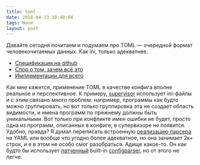```yaml
---
title: toml
date: 2018-04-13 10:40:04
tags: None
layout: post
---
```


Давайте сегодня почитаем и подумаем про TOML — очередной формат человекочитаемых данных. Как ini, только адекватнее.

+ [Спецификация на github](https://github.com/toml-lang/toml)
+ [Спор о том, зачем всё это](https://www.linux.org.ru/forum/general/11368615)
+ [Имплементации для всего](https://github.com/toml-lang/toml/wiki)

Как мне кажется, применение TOML в качестве конфига вполне реальное и перспективное. К примеру, [supervisor](http://supervisord.org/) использует ini-файлы и с этим связано много проблем. например, программы как будто можно группировать, но вот только группировка эта не создает область видимости, и имена программ по прежнему должны быть уникальными. Вот только при конфликте имен ошибки не будет, просто одна из программ, описанных в конфиге, в супервизоре не появится. Удобно, правда? Я думал переписать встроенную [реализацию парсера](https://github.com/Supervisor/supervisor/blob/master/supervisor/options.py) на YAML или вообще что угодно более адекватное, но она занимает 2к+ строк, и я в этом не особо смог разобраться. Адище какое-то. Он как будто бы использует [патченный](https://github.com/Supervisor/supervisor/blob/master/supervisor/options.py#L1709) built-in [configparser](https://docs.python.org/3/library/configparser.html), но от этого не легче.
